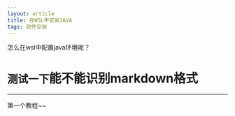 ```yaml
---
layout: article
title: 在WSL中安装JAVA
tags: 软件安装
---
```


怎么在wsl中配置java环境呢？

<!--more-->

# `测试一下`能不能识别markdown格式

---

第一个教程~~
